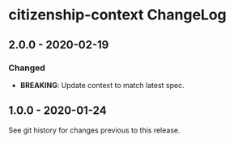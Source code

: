 # citizenship-context ChangeLog

## 2.0.0 - 2020-02-19

### Changed
- **BREAKING**: Update context to match latest spec.

## 1.0.0 - 2020-01-24

See git history for changes previous to this release.
